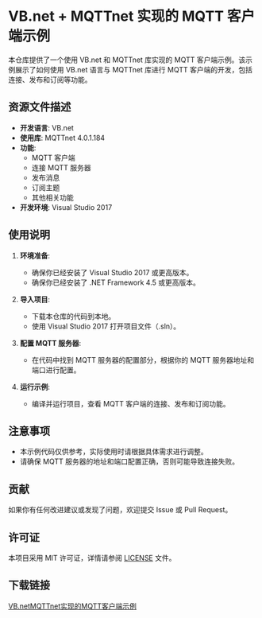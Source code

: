 # VB.net + MQTTnet 实现的 MQTT 客户端示例

本仓库提供了一个使用 VB.net 和 MQTTnet 库实现的 MQTT 客户端示例。该示例展示了如何使用 VB.net 语言与 MQTTnet 库进行 MQTT 客户端的开发，包括连接、发布和订阅等功能。

## 资源文件描述

- **开发语言**: VB.net
- **使用库**: MQTTnet 4.0.1.184
- **功能**: 
  - MQTT 客户端
  - 连接 MQTT 服务器
  - 发布消息
  - 订阅主题
  - 其他相关功能
- **开发环境**: Visual Studio 2017

## 使用说明

1. **环境准备**:
   - 确保你已经安装了 Visual Studio 2017 或更高版本。
   - 确保你已经安装了 .NET Framework 4.5 或更高版本。

2. **导入项目**:
   - 下载本仓库的代码到本地。
   - 使用 Visual Studio 2017 打开项目文件（.sln）。

3. **配置 MQTT 服务器**:
   - 在代码中找到 MQTT 服务器的配置部分，根据你的 MQTT 服务器地址和端口进行配置。

4. **运行示例**:
   - 编译并运行项目，查看 MQTT 客户端的连接、发布和订阅功能。

## 注意事项

- 本示例代码仅供参考，实际使用时请根据具体需求进行调整。
- 请确保 MQTT 服务器的地址和端口配置正确，否则可能导致连接失败。

## 贡献

如果你有任何改进建议或发现了问题，欢迎提交 Issue 或 Pull Request。

## 许可证

本项目采用 MIT 许可证，详情请参阅 [LICENSE](LICENSE) 文件。

## 下载链接

[VB.netMQTTnet实现的MQTT客户端示例](https://pan.quark.cn/s/5d9a32d7da3d)